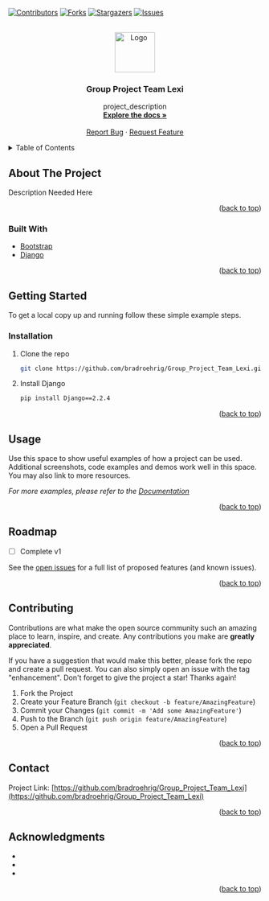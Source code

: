 <div id="top"></div>

[![Contributors][contributors-shield]][contributors-url]
[![Forks][forks-shield]][forks-url]
[![Stargazers][stars-shield]][stars-url]
[![Issues][issues-shield]][issues-url]
<!-- [![MIT License][license-shield]][license-url] -->



<!-- PROJECT LOGO -->
<br />
<div align="center">
  <a href="https://github.com/bradroehrig/Group_Project_Team_Lexi">
    <img src="images/logo.png" alt="Logo" width="80" height="80">
  </a>

<h3 align="center">Group Project Team Lexi</h3>

  <p align="center">
    project_description
    <br />
    <a href="https://github.com/bradroehrig/Group_Project_Team_Lexi"><strong>Explore the docs »</strong></a>
    <br />
    <br />
    <a href="https://github.com/bradroehrig/Group_Project_Team_Lexi/issues">Report Bug</a>
    ·
    <a href="https://github.com/bradroehrig/Group_Project_Team_Lexi/issues">Request Feature</a>
  </p>
</div>



<!-- TABLE OF CONTENTS -->
<details>
  <summary>Table of Contents</summary>
  <ol>
    <li>
      <a href="#about-the-project">About The Project</a>
      <ul>
        <li><a href="#built-with">Built With</a></li>
      </ul>
    </li>
    <li>
      <a href="#getting-started">Getting Started</a>
      <ul>
        <li><a href="#installation">Installation</a></li>
      </ul>
    </li>
    <li><a href="#usage">Usage</a></li>
    <li><a href="#roadmap">Roadmap</a></li>
    <li><a href="#contributing">Contributing</a></li>
    <li><a href="#license">License</a></li>
    <li><a href="#contact">Contact</a></li>
    <li><a href="#acknowledgments">Acknowledgments</a></li>
  </ol>
</details>



<!-- ABOUT THE PROJECT -->
## About The Project

<!-- [![Product Name Screen Shot][product-screenshot]](https://example.com) -->

Description Needed Here

<p align="right">(<a href="#top">back to top</a>)</p>



### Built With

* [Bootstrap](https://getbootstrap.com)
* [Django](https://docs.djangoproject.com/en/4.0/)

<p align="right">(<a href="#top">back to top</a>)</p>



<!-- GETTING STARTED -->
## Getting Started

To get a local copy up and running follow these simple example steps.

### Installation

1. Clone the repo
   ```sh
   git clone https://github.com/bradroehrig/Group_Project_Team_Lexi.git
   ```
2. Install Django
   ```sh
   pip install Django==2.2.4
   ```

<p align="right">(<a href="#top">back to top</a>)</p>



<!-- USAGE EXAMPLES -->
## Usage

Use this space to show useful examples of how a project can be used. Additional screenshots, code examples and demos work well in this space. You may also link to more resources.

_For more examples, please refer to the [Documentation](https://github.com/bradroehrig/Group_Project_Team_Lexi)_

<p align="right">(<a href="#top">back to top</a>)</p>



<!-- ROADMAP -->
## Roadmap

- [ ] Complete v1

See the [open issues](https://github.com/bradroehrig/Group_Project_Team_Lexi/issues) for a full list of proposed features (and known issues).

<p align="right">(<a href="#top">back to top</a>)</p>



<!-- CONTRIBUTING -->
## Contributing

Contributions are what make the open source community such an amazing place to learn, inspire, and create. Any contributions you make are **greatly appreciated**.

If you have a suggestion that would make this better, please fork the repo and create a pull request. You can also simply open an issue with the tag "enhancement".
Don't forget to give the project a star! Thanks again!

1. Fork the Project
2. Create your Feature Branch (`git checkout -b feature/AmazingFeature`)
3. Commit your Changes (`git commit -m 'Add some AmazingFeature'`)
4. Push to the Branch (`git push origin feature/AmazingFeature`)
5. Open a Pull Request

<p align="right">(<a href="#top">back to top</a>)</p>



<!-- LICENSE -->
<!-- ## License -->

<!-- Distributed under the MIT License. See `LICENSE.txt` for more information. -->

<!-- <p align="right">(<a href="#top">back to top</a>)</p> -->



<!-- CONTACT -->
## Contact

Project Link: [https://github.com/bradroehrig/Group_Project_Team_Lexi](https://github.com/bradroehrig/Group_Project_Team_Lexi)

<p align="right">(<a href="#top">back to top</a>)</p>



<!-- ACKNOWLEDGMENTS -->
## Acknowledgments

* []()
* []()
* []()

<p align="right">(<a href="#top">back to top</a>)</p>



<!-- MARKDOWN LINKS & IMAGES -->
<!-- https://www.markdownguide.org/basic-syntax/#reference-style-links -->
[contributors-shield]: https://img.shields.io/github/contributors/bradroehrig/Group_Project_Team_Lexi.svg?style=for-the-badge
[contributors-url]: https://github.com/bradroehrig/Group_Project_Team_Lexi/graphs/contributors
[forks-shield]: https://img.shields.io/github/forks/bradroehrig/Group_Project_Team_Lexi.svg?style=for-the-badge
[forks-url]: https://github.com/bradroehrig/Group_Project_Team_Lexi/network/members
[stars-shield]: https://img.shields.io/github/stars/bradroehrig/Group_Project_Team_Lexi.svg?style=for-the-badge
[stars-url]: https://github.com/bradroehrig/Group_Project_Team_Lexi/stargazers
[issues-shield]: https://img.shields.io/github/issues/bradroehrig/Group_Project_Team_Lexi.svg?style=for-the-badge
[issues-url]: https://github.com/bradroehrig/Group_Project_Team_Lexi/issues
[license-shield]: https://img.shields.io/github/license/bradroehrig/Group_Project_Team_Lexi.svg?style=for-the-badge
[license-url]: https://github.com/bradroehrig/Group_Project_Team_Lexi/blob/master/LICENSE.txt
[product-screenshot]: images/screenshot.png